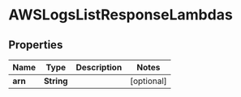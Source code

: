 

# AWSLogsListResponseLambdas

## Properties

Name | Type | Description | Notes
------------ | ------------- | ------------- | -------------
**arn** | **String** |  |  [optional]



